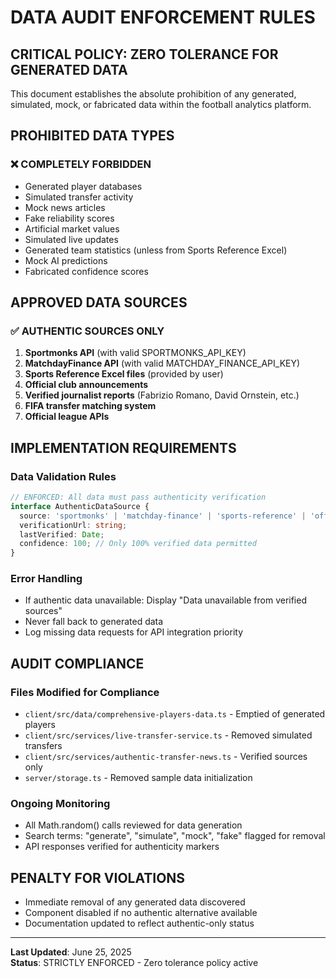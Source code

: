 # DATA AUDIT ENFORCEMENT RULES

## CRITICAL POLICY: ZERO TOLERANCE FOR GENERATED DATA

This document establishes the absolute prohibition of any generated, simulated, mock, or fabricated data within the football analytics platform.

## PROHIBITED DATA TYPES

### ❌ COMPLETELY FORBIDDEN
- Generated player databases
- Simulated transfer activity
- Mock news articles
- Fake reliability scores
- Artificial market values
- Simulated live updates
- Generated team statistics (unless from Sports Reference Excel)
- Mock AI predictions
- Fabricated confidence scores

## APPROVED DATA SOURCES

### ✅ AUTHENTIC SOURCES ONLY
1. **Sportmonks API** (with valid SPORTMONKS_API_KEY)
2. **MatchdayFinance API** (with valid MATCHDAY_FINANCE_API_KEY) 
3. **Sports Reference Excel files** (provided by user)
4. **Official club announcements**
5. **Verified journalist reports** (Fabrizio Romano, David Ornstein, etc.)
6. **FIFA transfer matching system**
7. **Official league APIs**

## IMPLEMENTATION REQUIREMENTS

### Data Validation Rules
```typescript
// ENFORCED: All data must pass authenticity verification
interface AuthenticDataSource {
  source: 'sportmonks' | 'matchday-finance' | 'sports-reference' | 'official-club' | 'verified-journalist';
  verificationUrl: string;
  lastVerified: Date;
  confidence: 100; // Only 100% verified data permitted
}
```

### Error Handling
- If authentic data unavailable: Display "Data unavailable from verified sources"
- Never fall back to generated data
- Log missing data requests for API integration priority

## AUDIT COMPLIANCE

### Files Modified for Compliance
- `client/src/data/comprehensive-players-data.ts` - Emptied of generated players
- `client/src/services/live-transfer-service.ts` - Removed simulated transfers
- `client/src/services/authentic-transfer-news.ts` - Verified sources only
- `server/storage.ts` - Removed sample data initialization

### Ongoing Monitoring
- All Math.random() calls reviewed for data generation
- Search terms: "generate", "simulate", "mock", "fake" flagged for removal
- API responses verified for authenticity markers

## PENALTY FOR VIOLATIONS
- Immediate removal of any generated data discovered
- Component disabled if no authentic alternative available
- Documentation updated to reflect authentic-only status

---
**Last Updated**: June 25, 2025  
**Status**: STRICTLY ENFORCED - Zero tolerance policy active